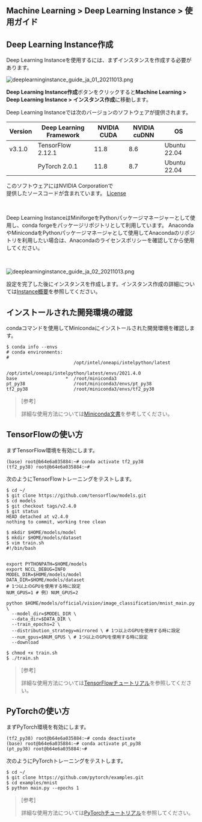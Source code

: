 ## Machine Learning > Deep Learning Instance > 使用ガイド

## Deep Learning Instance作成

Deep Learning Instanceを使用するには、まずインスタンスを作成する必要があります。

![deeplearninginstance_guide_ja_01_20211013.png](https://static.toastoven.net/prod_deep_learning_instance/deeplearninginstance_guide_ja_01_20211013.png)

**Deep Learning Instance作成**ボタンをクリックすると**Machine Learning > Deep Learning Instance > インスタンス作成**に移動します。

Deep Learning Instanceでは次のバージョンのソフトウェアが提供されます。

| Version | Deep Learning Framework | NVIDIA CUDA | NVIDIA cuDNN | OS |
| --- | --- | --- | --- | --- |
| v3.1.0 | TensorFlow 2.12.1 | 11.8 | 8.6 | Ubuntu 22.04 |
| | PyTorch 2.0.1 | 11.8 | 8.7 | Ubuntu 22.04 |

このソフトウェアにはNVIDIA Corporationで<br> 提供したソースコードが含まれています。 [License](https://docs.nvidia.com/deeplearning/cudnn/sla/index.html)

<br>

Deep Learning InstanceはMiniforgeをPythonパッケージマネージャーとして使用し、conda forgeをパッケージリポジトリとして利用しています。
AnacondaやMinicondaをPythonパッケージマネージャとして使用してAnacondaのリポジトリを利用したい場合は、Anacondaのライセンスポリシーを確認してから使用してください。

<br>

![deeplearninginstance_guide_ja_02_20211013.png](https://static.toastoven.net/prod_deep_learning_instance/deeplearninginstance_guide_ja_02_20211013.png)

設定を完了した後にインスタンスを作成します。インスタンス作成の詳細については[Instance概要](http://docs.toast.com/ja/Compute/Instance/ja/overview/)を参照してください。

## インストールされた開発環境の確認

condaコマンドを使用してMinicondaにインストールされた開発環境を確認します。

```
$ conda info --envs
# conda environments:
#
                         /opt/intel/oneapi/intelpython/latest
                         /opt/intel/oneapi/intelpython/latest/envs/2021.4.0
base                  *  /root/miniconda3
pt_py38                  /root/miniconda3/envs/pt_py38
tf2_py38                 /root/miniconda3/envs/tf2_py38
```

>[参考]
>
>詳細な使用方法については[Miniconda文書](https://docs.conda.io/en/latest/miniconda.html)を参考してください。

## TensorFlowの使い方

まずTensorFlow環境を有効にします。

```
(base) root@b64e6a035884:~# conda activate tf2_py38
(tf2_py38) root@b64e6a035884:~#
```

次のようにTensorFlowトレーニングをテストします。

```
$ cd ~/
$ git clone https://github.com/tensorflow/models.git
$ cd models
$ git checkout tags/v2.4.0
$ git status
HEAD detached at v2.4.0
nothing to commit, working tree clean

$ mkdir $HOME/models/model
$ mkdir $HOME/models/dataset
$ vim train.sh
#!/bin/bash


export PYTHONPATH=$HOME/models
export NCCL_DEBUG=INFO
MODEL_DIR=$HOME/models/model
DATA_DIR=$HOME/models/dataset
# 1つ以上のGPUを使用する時に設定
NUM_GPUS=1 # 例) NUM_GPUS=2

python $HOME/models/official/vision/image_classification/mnist_main.py \
  --model_dir=$MODEL_DIR \
  --data_dir=$DATA_DIR \
  --train_epochs=2 \
  --distribution_strategy=mirrored \ # 1つ以上のGPUを使用する時に設定
  --num_gpus=$NUM_GPUS \ # 1つ以上のGPUを使用する時に設定
  --download

$ chmod +x train.sh
$ ./train.sh
```

>[参考]
>
>詳細な使用方法については[TensorFlowチュートリアル](https://www.tensorflow.org/tutorials)を参照してください。

## PyTorchの使い方

まずPyTorch環境を有効にします。

```
(tf2_py38) root@b64e6a035884:~# conda deactivate
(base) root@b64e6a035884:~# conda activate pt_py38
(pt_py38) root@b64e6a035884:~#
```

次のようにPyTorchトレーニングをテストします。

```
$ cd ~/
$ git clone https://github.com/pytorch/examples.git
$ cd examples/mnist
$ python main.py --epochs 1
```

>[参考]
>
>詳細な使用方法については[PyTorchチュートリアル](https://pytorch.org/tutorials/)を参照してください。
